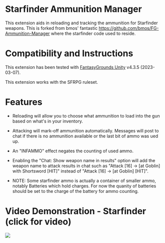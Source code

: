# Starfinder Ammunition Manager
This extension aids in reloading and tracking the ammunition for Starfinder weapons.
This is forked from bmos' fantastic https://github.com/bmos/FG-Ammunition-Manager where the starfinder code used to reside.

# Compatibility and Instructions
This extension has been tested with [FantasyGrounds Unity](https://www.fantasygrounds.com/home/FantasyGroundsUnity.php) v4.3.5 (2023-03-07).

This extension works with the SFRPG ruleset.

# Features


* Reloading will allow you to choose what ammunition to load into the gun based on what's in your inventory.

* Attacking will mark-off ammunition automatically. Messages will post to chat if there is no ammunition available or the last bit of ammo was ued up.

* An "INFAMMO" effect negates the counting of used ammo.

* Enabling the "Chat: Show weapon name in results" option will add the weapon name to attack results in chat such as "Attack [16] -> [at Goblin] with Shortsword [HIT]" instead of "Attack [16] -> [at Goblin] [HIT]".

* NOTE: Some starfinder ammo is actually a container of smaller ammo, notably Batteries which hold charges. For now the quanity of batteries should be set to the charge of the battery for ammo counting.

# Video Demonstration - Starfinder (click for video)
[<img src="https://i.ytimg.com/vi_webp/b-zeWXdpPXM/hqdefault.webp">](https://www.youtube.com/watch?v=b-zeWXdpPXM)
